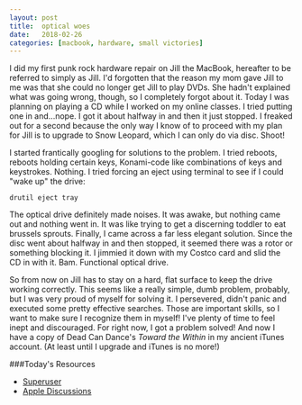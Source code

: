 ```yaml
---
layout: post
title:  optical woes
date:   2018-02-26
categories: [macbook, hardware, small victories]
---
```


I did my first punk rock hardware repair on Jill the MacBook, hereafter to be referred to simply as Jill. I'd forgotten that the reason my mom gave Jill to me was that she could no longer get Jill to play DVDs. She hadn't explained what was going wrong, though, so I completely forgot about it. Today I was planning on playing a CD while I worked on my online classes. I tried putting one in and...nope. I got it about halfway in and then it just stopped. I freaked out for a second because the only way I know of to proceed with my plan for Jill is to upgrade to Snow Leopard, which I can only do via disc. Shoot!

I started frantically googling for solutions to the problem. I tried reboots, reboots holding certain keys, Konami-code like combinations of keys and keystrokes. Nothing. I tried forcing an eject using terminal to see if I could "wake up" the drive:
>
~~~
drutil eject tray
~~~
The optical drive definitely made noises. It was awake, but nothing came out and nothing went in. It was like trying to get a discerning toddler to eat brussels sprouts. Finally, I came across a far less elegant solution. Since the disc went about halfway in and then stopped, it seemed there was a rotor or something blocking it. I jimmied it down with my Costco card and slid the CD in with it. Bam. Functional optical drive.

So from now on Jill has to stay on a hard, flat surface to keep the drive working correctly. This seems like a really simple, dumb problem, probably, but I was very proud of myself for solving it. I persevered, didn't panic and executed some pretty effective searches. Those are important skills, so I want to make sure I recognize them in myself! I've plenty of time to feel inept and discouraged. For right now, I got a problem solved! And now I have a copy of Dead Can Dance's _Toward the Within_ in my ancient iTunes account. (At least until I upgrade and iTunes is no more!)

###Today's Resources
* [Superuser](http://superuser.com)
* [Apple Discussions](http://discussions.apple.com)

